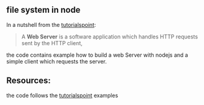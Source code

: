 ## file system in node
In a nutshell from the [tutorialspoint](https://www.tutorialspoint.com/nodejs/nodejs_web_module.htm):
>A **Web Server** is a software application which handles HTTP requests sent by the HTTP client,

the code contains example how to build a web Server with nodejs and a simple client which requests the server.


## Resources:
the code follows the [tutorialspoint](https://www.tutorialspoint.com/nodejs/nodejs_web_module.htm) examples
